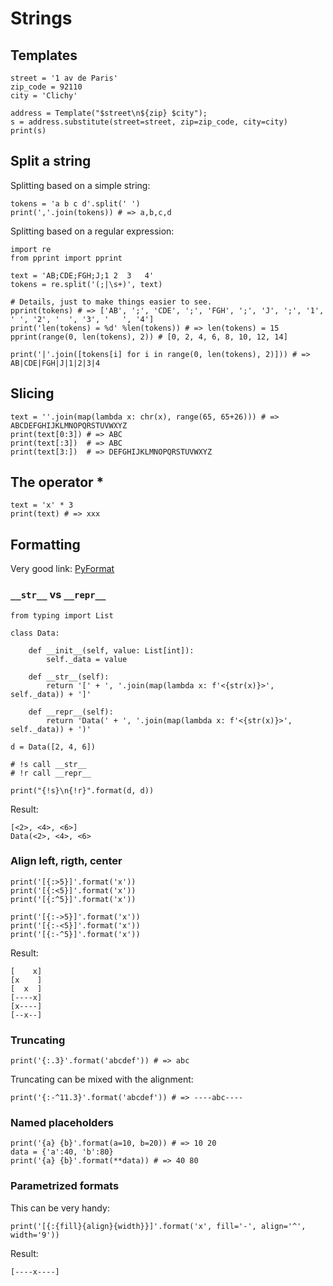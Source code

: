 # Strings

## Templates

    street = '1 av de Paris'
    zip_code = 92110
    city = 'Clichy'

    address = Template("$street\n${zip} $city");
    s = address.substitute(street=street, zip=zip_code, city=city)
    print(s)

## Split a string

Splitting based on a simple string:

    tokens = 'a b c d'.split(' ')
    print(','.join(tokens)) # => a,b,c,d

Splitting based on a regular expression:

    import re
    from pprint import pprint

    text = 'AB;CDE;FGH;J;1 2  3   4'
    tokens = re.split('(;|\s+)', text)

    # Details, just to make things easier to see.
    pprint(tokens) # => ['AB', ';', 'CDE', ';', 'FGH', ';', 'J', ';', '1', ' ', '2', '  ', '3', '   ', '4']
    print('len(tokens) = %d' %len(tokens)) # => len(tokens) = 15
    pprint(range(0, len(tokens), 2)) # [0, 2, 4, 6, 8, 10, 12, 14]

    print('|'.join([tokens[i] for i in range(0, len(tokens), 2)])) # => AB|CDE|FGH|J|1|2|3|4

## Slicing

    text = ''.join(map(lambda x: chr(x), range(65, 65+26))) # => ABCDEFGHIJKLMNOPQRSTUVWXYZ
    print(text[0:3]) # => ABC
    print(text[:3])  # => ABC
    print(text[3:])  # => DEFGHIJKLMNOPQRSTUVWXYZ

## The operator *

    text = 'x' * 3
    print(text) # => xxx

## Formatting

Very good link: [PyFormat](https://pyformat.info/)

### `__str__` vs `__repr__`

    from typing import List

    class Data:

        def __init__(self, value: List[int]):
            self._data = value

        def __str__(self):
            return '[' + ', '.join(map(lambda x: f'<{str(x)}>', self._data)) + ']'

        def __repr__(self):
            return 'Data(' + ', '.join(map(lambda x: f'<{str(x)}>', self._data)) + ')'

    d = Data([2, 4, 6])

    # !s call __str__
    # !r call __repr__

    print("{!s}\n{!r}".format(d, d))

Result:

    [<2>, <4>, <6>]
    Data(<2>, <4>, <6>

### Align left, rigth, center

    print('[{:>5}]'.format('x'))
    print('[{:<5}]'.format('x'))
    print('[{:^5}]'.format('x'))

    print('[{:->5}]'.format('x'))
    print('[{:-<5}]'.format('x'))
    print('[{:-^5}]'.format('x'))

Result:

    [    x]
    [x    ]
    [  x  ]
    [----x]
    [x----]
    [--x--]

### Truncating

    print('{:.3}'.format('abcdef')) # => abc

Truncating can be mixed with the alignment:

    print('{:-^11.3}'.format('abcdef')) # => ----abc----

### Named placeholders

    print('{a} {b}'.format(a=10, b=20)) # => 10 20
    data = {'a':40, 'b':80}
    print('{a} {b}'.format(**data)) # => 40 80

### Parametrized formats

This can be very handy:

    print('[{:{fill}{align}{width}}]'.format('x', fill='-', align='^', width='9'))

Result:

    [----x----]





